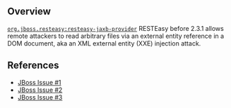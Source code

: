 ## Overview
[`org.jboss.resteasy:resteasy-jaxb-provider`](http://search.maven.org/#search%7Cga%7C1%7Ca%3A%22resteasy-jaxb-provider%22)
RESTEasy before 2.3.1 allows remote attackers to read arbitrary files via an external entity reference in a DOM document, aka an XML external entity (XXE) injection attack.

## References

- [JBoss Issue #1](https://issues.jboss.org/browse/RESTEASY-637)
- [JBoss Issue #2](https://issues.jboss.org/browse/RESTEASY-647)
- [JBoss Issue #3](https://issues.jboss.org/browse/RESTEASY-659)
